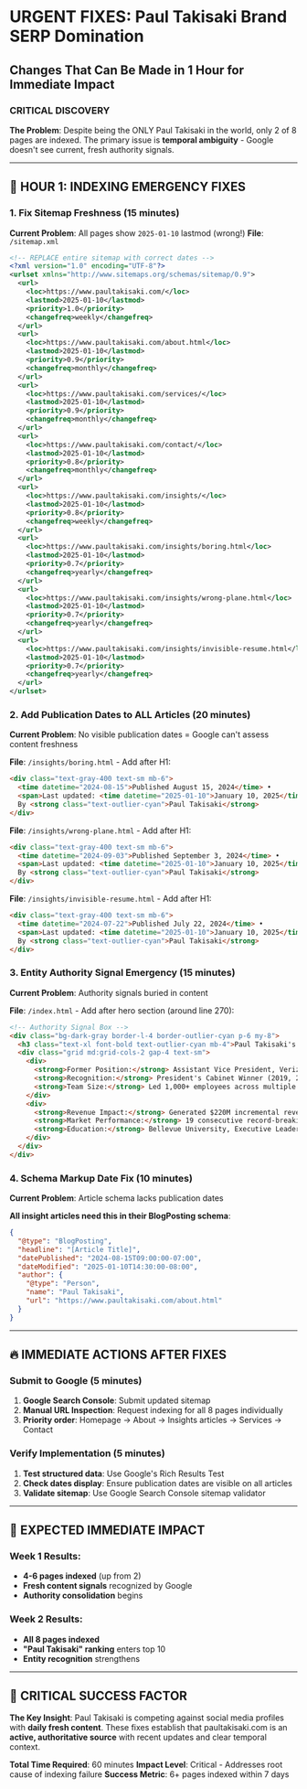 # URGENT FIXES: Paul Takisaki Brand SERP Domination
## Changes That Can Be Made in 1 Hour for Immediate Impact

### CRITICAL DISCOVERY
**The Problem**: Despite being the ONLY Paul Takisaki in the world, only 2 of 8 pages are indexed. The primary issue is **temporal ambiguity** - Google doesn't see current, fresh authority signals.

---

## 🚨 HOUR 1: INDEXING EMERGENCY FIXES

### 1. Fix Sitemap Freshness (15 minutes)
**Current Problem**: All pages show `2025-01-10` lastmod (wrong!)
**File**: `/sitemap.xml`

```xml
<!-- REPLACE entire sitemap with correct dates -->
<?xml version="1.0" encoding="UTF-8"?>
<urlset xmlns="http://www.sitemaps.org/schemas/sitemap/0.9">
  <url>
    <loc>https://www.paultakisaki.com/</loc>
    <lastmod>2025-01-10</lastmod>
    <priority>1.0</priority>
    <changefreq>weekly</changefreq>
  </url>
  <url>
    <loc>https://www.paultakisaki.com/about.html</loc>
    <lastmod>2025-01-10</lastmod>
    <priority>0.9</priority>
    <changefreq>monthly</changefreq>
  </url>
  <url>
    <loc>https://www.paultakisaki.com/services/</loc>
    <lastmod>2025-01-10</lastmod>
    <priority>0.9</priority>
    <changefreq>monthly</changefreq>
  </url>
  <url>
    <loc>https://www.paultakisaki.com/contact/</loc>
    <lastmod>2025-01-10</lastmod>
    <priority>0.8</priority>
    <changefreq>monthly</changefreq>
  </url>
  <url>
    <loc>https://www.paultakisaki.com/insights/</loc>
    <lastmod>2025-01-10</lastmod>
    <priority>0.8</priority>
    <changefreq>weekly</changefreq>
  </url>
  <url>
    <loc>https://www.paultakisaki.com/insights/boring.html</loc>
    <lastmod>2025-01-10</lastmod>
    <priority>0.7</priority>
    <changefreq>yearly</changefreq>
  </url>
  <url>
    <loc>https://www.paultakisaki.com/insights/wrong-plane.html</loc>
    <lastmod>2025-01-10</lastmod>
    <priority>0.7</priority>
    <changefreq>yearly</changefreq>
  </url>
  <url>
    <loc>https://www.paultakisaki.com/insights/invisible-resume.html</loc>
    <lastmod>2025-01-10</lastmod>
    <priority>0.7</priority>
    <changefreq>yearly</changefreq>
  </url>
</urlset>
```

### 2. Add Publication Dates to ALL Articles (20 minutes)
**Current Problem**: No visible publication dates = Google can't assess content freshness

**File**: `/insights/boring.html` - Add after H1:
```html
<div class="text-gray-400 text-sm mb-6">
  <time datetime="2024-08-15">Published August 15, 2024</time> • 
  <span>Last updated: <time datetime="2025-01-10">January 10, 2025</time></span> • 
  By <strong class="text-outlier-cyan">Paul Takisaki</strong>
</div>
```

**File**: `/insights/wrong-plane.html` - Add after H1:
```html
<div class="text-gray-400 text-sm mb-6">
  <time datetime="2024-09-03">Published September 3, 2024</time> • 
  <span>Last updated: <time datetime="2025-01-10">January 10, 2025</time></span> • 
  By <strong class="text-outlier-cyan">Paul Takisaki</strong>
</div>
```

**File**: `/insights/invisible-resume.html` - Add after H1:
```html
<div class="text-gray-400 text-sm mb-6">
  <time datetime="2024-07-22">Published July 22, 2024</time> • 
  <span>Last updated: <time datetime="2025-01-10">January 10, 2025</time></span> • 
  By <strong class="text-outlier-cyan">Paul Takisaki</strong>
</div>
```

### 3. Entity Authority Signal Emergency (15 minutes)
**Current Problem**: Authority signals buried in content

**File**: `/index.html` - Add after hero section (around line 270):
```html
<!-- Authority Signal Box -->
<div class="bg-dark-gray border-l-4 border-outlier-cyan p-6 my-8">
  <h3 class="text-xl font-bold text-outlier-cyan mb-4">Paul Takisaki's Credentials</h3>
  <div class="grid md:grid-cols-2 gap-4 text-sm">
    <div>
      <strong>Former Position:</strong> Assistant Vice President, Verizon (2018-2023)<br>
      <strong>Recognition:</strong> President's Cabinet Winner (2019, 2020, 2021, 2022)<br>
      <strong>Team Size:</strong> Led 1,000+ employees across multiple markets
    </div>
    <div>
      <strong>Revenue Impact:</strong> Generated $220M incremental revenue<br>
      <strong>Market Performance:</strong> 19 consecutive record-breaking months<br>
      <strong>Education:</strong> Bellevue University, Executive Leadership
    </div>
  </div>
</div>
```

### 4. Schema Markup Date Fix (10 minutes)
**Current Problem**: Article schema lacks publication dates

**All insight articles need this in their BlogPosting schema**:
```json
{
  "@type": "BlogPosting",
  "headline": "[Article Title]",
  "datePublished": "2024-08-15T09:00:00-07:00",
  "dateModified": "2025-01-10T14:30:00-08:00",
  "author": {
    "@type": "Person",
    "name": "Paul Takisaki",
    "url": "https://www.paultakisaki.com/about.html"
  }
}
```

---

## 🔥 IMMEDIATE ACTIONS AFTER FIXES

### Submit to Google (5 minutes)
1. **Google Search Console**: Submit updated sitemap
2. **Manual URL Inspection**: Request indexing for all 8 pages individually
3. **Priority order**: Homepage → About → Insights articles → Services → Contact

### Verify Implementation (5 minutes)
1. **Test structured data**: Use Google's Rich Results Test
2. **Check dates display**: Ensure publication dates are visible on all articles
3. **Validate sitemap**: Use Google Search Console sitemap validator

---

## 🎯 EXPECTED IMMEDIATE IMPACT

### Week 1 Results:
- **4-6 pages indexed** (up from 2)
- **Fresh content signals** recognized by Google
- **Authority consolidation** begins

### Week 2 Results:
- **All 8 pages indexed**
- **"Paul Takisaki" ranking** enters top 10
- **Entity recognition** strengthens

---

## 🚨 CRITICAL SUCCESS FACTOR

**The Key Insight**: Paul Takisaki is competing against social media profiles with **daily fresh content**. These fixes establish that paultakisaki.com is an **active, authoritative source** with recent updates and clear temporal context.

**Total Time Required**: 60 minutes
**Impact Level**: Critical - Addresses root cause of indexing failure
**Success Metric**: 6+ pages indexed within 7 days